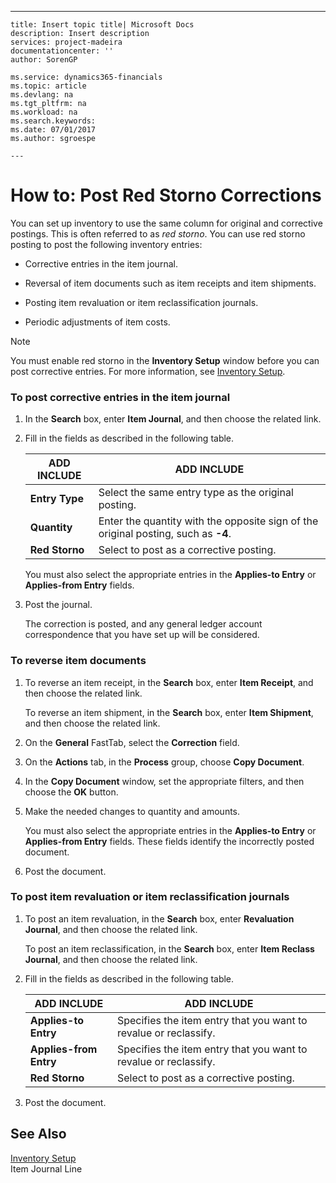 ---
    title: Insert topic title| Microsoft Docs
    description: Insert description
    services: project-madeira
    documentationcenter: ''
    author: SorenGP

    ms.service: dynamics365-financials
    ms.topic: article
    ms.devlang: na
    ms.tgt_pltfrm: na
    ms.workload: na
    ms.search.keywords:
    ms.date: 07/01/2017
    ms.author: sgroespe

    ---
# How to: Post Red Storno Corrections
You can set up inventory to use the same column for original and corrective postings. This is often referred to as *red storno*. You can use red storno posting to post the following inventory entries:  
  
-   Corrective entries in the item journal.  
  
-   Reversal of item documents such as item receipts and item shipments.  
  
-   Posting item revaluation or item reclassification journals.  
  
-   Periodic adjustments of item costs.  
  
> [!NOTE]  
>  You must enable red storno in the **Inventory Setup** window before you can post corrective entries. For more information, see [Inventory Setup](../../LocalFunctionalityForMicrosoftDynamicsNav2016/Russia/inventory-setup.md).  
  
### To post corrective entries in the item journal  
  
1.  In the **Search** box, enter **Item Journal**, and then choose the related link.  
  
2.  Fill in the fields as described in the following table.  
  
    |ADD INCLUDE<!--[!INCLUDE[bp_tablefield](../../ApplicationDesign/includes/bp_tablefield_md.md)]-->|ADD INCLUDE<!--[!INCLUDE[bp_tabledescription](../../ApplicationDesign/includes/bp_tabledescription_md.md)]-->|  
    |---------------------------------|---------------------------------------|  
    |**Entry Type**|Select the same entry type as the original posting.|  
    |**Quantity**|Enter the quantity with the opposite sign of the original posting, such as **\-4**.|  
    |**Red Storno**|Select to post as a corrective posting.|  
  
     You must also select the appropriate entries in the **Applies\-to Entry** or **Applies\-from Entry** fields.  
  
3.  Post the journal.  
  
     The correction is posted, and any general ledger account correspondence that you have set up will be considered.  
  
### To reverse item documents  
  
1.  To reverse an item receipt, in the **Search** box, enter **Item Receipt**, and then choose the related link.  
  
     To reverse an item shipment, in the **Search** box, enter **Item Shipment**, and then choose the related link.  
  
2.  On the **General** FastTab, select the **Correction** field.  
  
3.  On the **Actions** tab, in the **Process** group, choose **Copy Document**.  
  
4.  In the **Copy Document** window, set the appropriate filters, and then choose the **OK** button.  
  
5.  Make the needed changes to quantity and amounts.  
  
     You must also select the appropriate entries in the **Applies\-to Entry** or **Applies\-from Entry** fields. These fields identify the incorrectly posted document.  
  
6.  Post the document.  
  
### To post item revaluation or item reclassification journals  
  
1.  To post an item revaluation, in the **Search** box, enter **Revaluation Journal**, and then choose the related link.  
  
     To post an item reclassification, in the **Search** box, enter **Item Reclass Journal**, and then choose the related link.  
  
2.  Fill in the fields as described in the following table.  
  
    |ADD INCLUDE<!--[!INCLUDE[bp_tablefield](../../ApplicationDesign/includes/bp_tablefield_md.md)]-->|ADD INCLUDE<!--[!INCLUDE[bp_tabledescription](../../ApplicationDesign/includes/bp_tabledescription_md.md)]-->|  
    |---------------------------------|---------------------------------------|  
    |**Applies\-to Entry**|Specifies the item entry that you want to revalue or reclassify.|  
    |**Applies\-from Entry**|Specifies the item entry that you want to revalue or reclassify.|  
    |**Red Storno**|Select to post as a corrective posting.|  
  
3.  Post the document.  
  
## See Also  
 [Inventory Setup](../../LocalFunctionalityForMicrosoftDynamicsNav2016/Russia/inventory-setup.md)   
 Item Journal Line